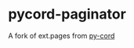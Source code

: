 # pycord-paginator

A fork of ext.pages from [py-cord](https://github.com/Pycord-Development/pycord)
